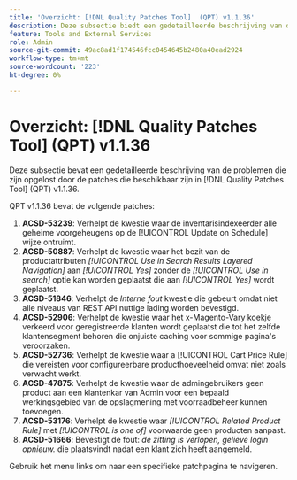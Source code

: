 ```yaml
---
title: 'Overzicht: [!DNL Quality Patches Tool]  (QPT) v1.1.36'
description: Deze subsectie biedt een gedetailleerde beschrijving van de problemen die zijn opgelost door de patches die beschikbaar zijn in  [!DNL Quality Patches Tool]  (QPT) v1.1.36.
feature: Tools and External Services
role: Admin
source-git-commit: 49ac8ad1f174546fcc0454645b2480a40ead2924
workflow-type: tm+mt
source-wordcount: '223'
ht-degree: 0%

---
```


# Overzicht: [!DNL Quality Patches Tool] (QPT) v1.1.36

Deze subsectie bevat een gedetailleerde beschrijving van de problemen die zijn opgelost door de patches die beschikbaar zijn in [!DNL Quality Patches Tool] (QPT) v1.1.36.

QPT v1.1.36 bevat de volgende patches:

1. **ACSD-53239**: Verhelpt de kwestie waar de inventarisindexeerder alle geheime voorgeheugens op de [!UICONTROL Update on Schedule] wijze ontruimt.
1. **ACSD-50887**: Verhelpt de kwestie waar het bezit van de productattributen *[!UICONTROL Use in Search Results Layered Navigation]* aan *[!UICONTROL Yes]* zonder de *[!UICONTROL Use in search]* optie kan worden geplaatst die aan *[!UICONTROL Yes]* wordt geplaatst.
1. **ACSD-51846**: Verhelpt de *Interne fout* kwestie die gebeurt omdat niet alle niveaus van REST API nuttige lading worden bevestigd.
1. **ACSD-52906**: Verhelpt de kwestie waar het x-Magento-Vary koekje verkeerd voor geregistreerde klanten wordt geplaatst die tot het zelfde klantensegment behoren die onjuiste caching voor sommige pagina&#39;s veroorzaken.
1. **ACSD-52736**: Verhelpt de kwestie waar a [!UICONTROL Cart Price Rule] die vereisten voor configureerbare producthoeveelheid omvat niet zoals verwacht werkt.
1. **ACSD-47875**: Verhelpt de kwestie waar de admingebruikers geen product aan een klantenkar van Admin voor een bepaald werkingsgebied van de opslagmening met voorraadbeheer kunnen toevoegen.
1. **ACSD-53176**: Verhelpt de kwestie waar *[!UICONTROL Related Product Rule]* met *[!UICONTROL is one of]* voorwaarde geen producten aanpast.
1. **ACSD-51666**: Bevestigt de fout: *de zitting is verlopen, gelieve login opnieuw.* die plaatsvindt nadat een klant zich heeft aangemeld.

Gebruik het menu links om naar een specifieke patchpagina te navigeren.
